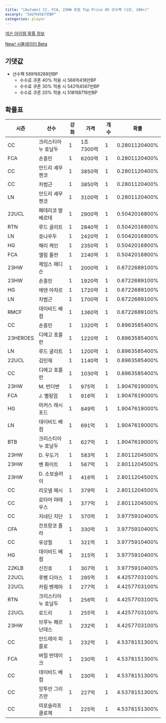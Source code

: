 ```yaml
---
title: "[Autumn] CC, FCA, 23HW 포함 Top Price 45 선수팩 (1강, 106+)"
excerpt: "542억4567만BP"
categories: player
---
```

[넥슨 아이템 확률 정보](http://iteminfo.nexon.com/probability/fco?sn=7691)

[New! 시뮬레이터 Beta](/simulator/7691)
## 기댓값
- 선수팩 589억6268만BP
  - 수수료 쿠폰 40% 적용 시 566억418만BP
  - 수수료 쿠폰 30% 적용 시 542억4567만BP
  - 수수료 쿠폰 20% 적용 시 518억8716만BP


## 확률표

|시즌|선수|강화|가격|개수|확률|
|---|---|---|---|---|---|
|CC|크리스티아누 호날두|1|1조7300억|1|0.2801120400%|
|FCA|손흥민|1|6200억|1|0.2801120400%|
|CC|안드리 셰우첸코|1|3850억|1|0.2801120400%|
|CC|차범근|1|3850억|1|0.2801120400%|
|LN|안드리 셰우첸코|1|3100억|1|0.2801120400%|
|22UCL|페데리코 발베르데|1|2900억|1|0.5042016800%|
|RTN|루드 굴리트|1|2840억|1|0.5042016800%|
|LN|호나우두|1|2420억|1|0.5042016800%|
|HG|해리 케인|1|2350억|1|0.5042016800%|
|FCA|엘링 홀란|1|2240억|1|0.5042016800%|
|23HW|제임스 매디슨|1|2000억|1|0.6722689100%|
|23HW|손흥민|1|1920억|1|0.6722689100%|
|HG|에덴 아자르|1|1720억|1|0.6722689100%|
|LN|차범근|1|1700억|1|0.6722689100%|
|RMCF|데이비드 베컴|1|1360억|1|0.6722689100%|
|CC|손흥민|1|1320억|1|0.8963585400%|
|23HEROES|디에고 포를란|1|1220억|1|0.8963585400%|
|LN|루드 굴리트|1|1200억|1|0.8963585400%|
|22UCL|김민재|1|1140억|1|0.8963585400%|
|CC|디에고 포를란|1|1030억|1|0.8963585400%|
|23HW|M. 반더번|1|975억|1|1.9047619000%|
|FCA|J. 벨링엄|1|916억|1|1.9047619000%|
|HG|마커스 래시포드|1|849억|1|1.9047619000%|
|LN|데이비드 베컴|1|691억|1|1.9047619000%|
|BTB|크리스티아누 호날두|1|627억|1|1.9047619000%|
|23HW|D. 우도기|1|583억|1|2.8011204500%|
|23HW|벤 화이트|1|567억|1|2.8011204500%|
|23HW|D. 소보슬러이|1|416억|1|2.8011204500%|
|CC|리오넬 메시|1|379억|1|2.8011204500%|
|CC|로타어 마테우스|1|377억|1|2.8011204500%|
|CC|지네딘 지단|1|370억|1|3.9775910400%|
|CFA|잔프랑코 졸라|1|330억|1|3.9775910400%|
|CC|유상철|1|321억|1|3.9775910400%|
|HG|데이비드 베컴|1|315억|1|3.9775910400%|
|22KLB|신진호|1|307억|1|3.9775910400%|
|22UCL|후벵 디아스|1|295억|1|4.4257703100%|
|22UCL|카림 벤제마|1|277억|1|4.4257703100%|
|RTN|크리스티아누 호날두|1|256억|1|4.4257703100%|
|22UCL|로드리|1|255억|1|4.4257703100%|
|23HW|브루누 페르난데스|1|232억|1|4.4257703100%|
|CC|안드레아 피를로|1|232억|1|4.5378151300%|
|FCA|버질 반데이크|1|230억|1|4.5378151300%|
|CC|데이비드 베컴|1|230억|1|4.5378151300%|
|CC|앙투안 그리즈만|1|227억|1|4.5378151300%|
|CC|미로슬라프 클로제|1|225억|1|4.5378151300%|
